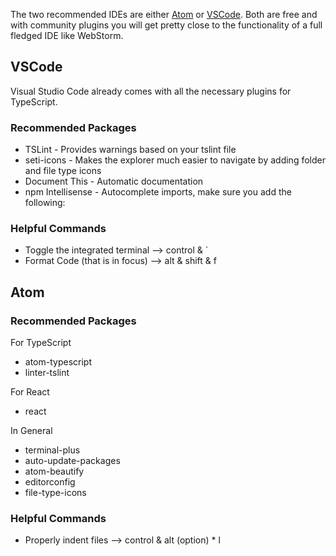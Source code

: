 
The two recommended IDEs are either [Atom](https://atom.io/) or [VSCode](https://code.visualstudio.com/download).  Both are free and with community plugins you will get pretty close to the functionality of a full fledged IDE like WebStorm.

## VSCode

Visual Studio Code already comes with all the necessary plugins for TypeScript.

### Recommended Packages

- TSLint - Provides warnings based on your tslint file
- seti-icons - Makes the explorer much easier to navigate by adding folder and file type icons
- Document This - Automatic documentation
- npm Intellisense - Autocomplete imports, make sure you add the following:

### Helpful Commands

- Toggle the integrated terminal --> control & `
- Format Code (that is in focus) --> alt & shift & f

## Atom

### Recommended Packages

For TypeScript

- atom-typescript
- linter-tslint

For React

- react

In General

- terminal-plus
- auto-update-packages
- atom-beautify
- editorconfig
- file-type-icons

### Helpful Commands

- Properly indent files --> control & alt (option) * l


